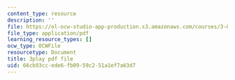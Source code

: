 ```yaml
---
content_type: resource
description: ''
file: https://ol-ocw-studio-app-production.s3.amazonaws.com/courses/3-021j-introduction-to-modeling-and-simulation-spring-2012/66cb93ccede6fb0959c251a1ef7a63d7_U5zt5u-C_uY.pdf
file_type: application/pdf
learning_resource_types: []
ocw_type: OCWFile
resourcetype: Document
title: 3play pdf file
uid: 66cb93cc-ede6-fb09-59c2-51a1ef7a63d7
---
```

